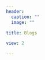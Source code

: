 ```yaml
---
header:
  caption: ""
  image: ""

title: Blogs                                                                                                                                          Greetings Folks! I've compiled insights on various topics throughout the years. Take a look, and feel free to reach out for a casual chat or a deeper dive into any subject that piques your interest.

view: 2

---
```

